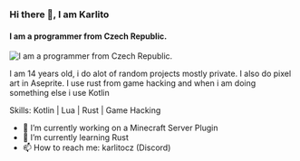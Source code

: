 ### Hi there 👋, I am Karlito
#### I am a programmer from Czech Republic.
![I am a programmer from Czech Republic.](https://cdn.discordapp.com/attachments/1097846368724328588/1223232440894492763/Sprite-0004-export.png?ex=662b8ffc&is=66191afc&hm=67a257877ae7a1051a8bdb520fc4b1e962124aac9581d1071fc20700ea3bfc1f&)

I am 14 years old, i do alot of random projects mostly private. I also do pixel art in Aseprite. I use rust from game hacking and when i am doing something else i use Kotlin

Skills: Kotlin | Lua | Rust | Game Hacking

- 🔭 I’m currently working on a Minecraft Server Plugin 
- 🌱 I’m currently learning Rust 
- 📫 How to reach me: karlitocz (Discord)








